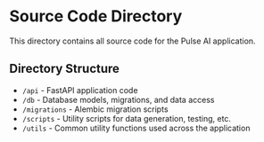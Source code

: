 # Source Code Directory

This directory contains all source code for the Pulse AI application.

## Directory Structure

- `/api` - FastAPI application code
- `/db` - Database models, migrations, and data access
- `/migrations` - Alembic migration scripts
- `/scripts` - Utility scripts for data generation, testing, etc.
- `/utils` - Common utility functions used across the application